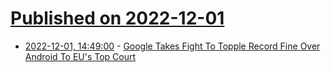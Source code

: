 # [Published on 2022-12-01](index.md)

* [2022-12-01, 14:49:00](https://tech.slashdot.org/story/22/12/01/1449239/google-takes-fight-to-topple-record-fine-over-android-to-eus-top-court?utm_source=rss1.0mainlinkanon&utm_medium=feed) - [Google Takes Fight To Topple Record Fine Over Android To EU's Top Court](https://tech.slashdot.org/story/22/12/01/1449239/google-takes-fight-to-topple-record-fine-over-android-to-eus-top-court?utm_source=rss1.0mainlinkanon&utm_medium=feed)
